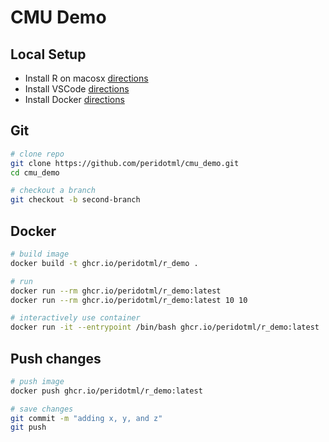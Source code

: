 # CMU Demo

## Local Setup
- Install R on macosx [directions](https://www.chrisjmendez.com/2017/01/19/installing-r-using-homebrew/)
- Install VSCode [directions](https://code.visualstudio.com/)
- Install Docker [directions](https://docs.docker.com/desktop/install/mac-install/)


## Git
```sh
# clone repo
git clone https://github.com/peridotml/cmu_demo.git
cd cmu_demo

# checkout a branch
git checkout -b second-branch
```

## Docker
```sh
# build image
docker build -t ghcr.io/peridotml/r_demo .

# run
docker run --rm ghcr.io/peridotml/r_demo:latest
docker run --rm ghcr.io/peridotml/r_demo:latest 10 10

# interactively use container
docker run -it --entrypoint /bin/bash ghcr.io/peridotml/r_demo:latest
```


## Push changes

```sh
# push image
docker push ghcr.io/peridotml/r_demo:latest

# save changes
git commit -m "adding x, y, and z"
git push
```

